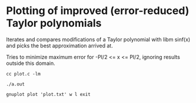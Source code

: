 Plotting of improved (error-reduced) Taylor polynomials
=======================================================

Iterates and compares modifications of a Taylor polynomial
with libm sinf(x) and picks the best approximation arrived at.

Tries to minimize maximum error for -PI/2 <= x <= PI/2,
ignoring results outside this domain.

`
cc plot.c -lm
`

`
./a.out
`

`
gnuplot
plot 'plot.txt' w l
exit
`
